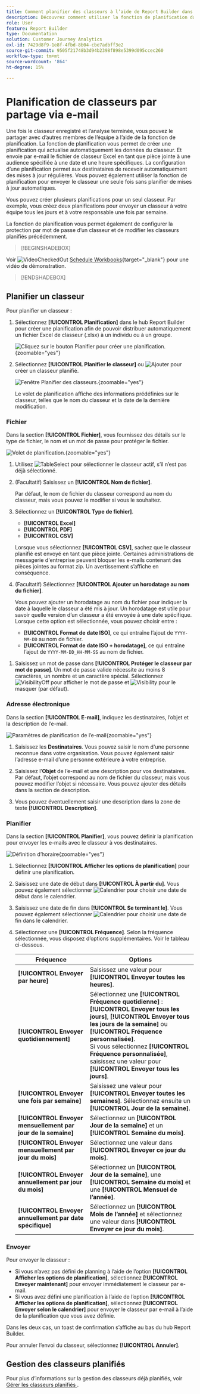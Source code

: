 ```yaml
---
title: Comment planifier des classeurs à l’aide de Report Builder dans Customer Journey Analytics
description: Découvrez comment utiliser la fonction de planification dans Report Builder
role: User
feature: Report Builder
type: Documentation
solution: Customer Journey Analytics
exl-id: 7429d8f9-1e8f-4fbd-8b04-cbe7adbff3e2
source-git-commit: 9505f21748b3d94b2398f898e5399d095ccec260
workflow-type: tm+mt
source-wordcount: '864'
ht-degree: 15%

---
```


# Planification de classeurs par partage via e-mail

Une fois le classeur enregistré et l’analyse terminée, vous pouvez le partager avec d’autres membres de l’équipe à l’aide de la fonction de planification. La fonction de planification vous permet de créer une planification qui actualise automatiquement les données du classeur. Et envoie par e-mail le fichier de classeur Excel en tant que pièce jointe à une audience spécifiée à une date et une heure spécifiques. La configuration d’une planification permet aux destinataires de recevoir automatiquement des mises à jour régulières. Vous pouvez également utiliser la fonction de planification pour envoyer le classeur une seule fois sans planifier de mises à jour automatiques.

Vous pouvez créer plusieurs planifications pour un seul classeur. Par exemple, vous créez deux planifications pour envoyer un classeur à votre équipe tous les jours et à votre responsable une fois par semaine.

La fonction de planification vous permet également de configurer la protection par mot de passe d’un classeur et de modifier les classeurs planifiés précédemment.


>[!BEGINSHADEBOX]

Voir ![VideoCheckedOut](/help/assets/icons/VideoCheckedOut.svg) [Schedule Workbooks](https://video.tv.adobe.com/v/3417504/?quality=12&learn=on&captions=fre_fr){target="_blank"} pour une vidéo de démonstration.

>[!ENDSHADEBOX]


## Planifier un classeur

Pour planifier un classeur :

1. Sélectionnez **[!UICONTROL Planification]** dans le hub Report Builder pour créer une planification afin de pouvoir distribuer automatiquement un fichier Excel de classeur (.xlsx) à un individu ou à un groupe.

   ![Cliquez sur le bouton Planifier pour créer une planification.](./assets/schedule.png){zoomable="yes"}

1. Sélectionnez **[!UICONTROL Planifier le classeur]** ou ![Ajouter](/help/assets/icons/Add.svg) pour créer un classeur planifié.

   ![Fenêtre Planifier des classeurs.](./assets/schedule-workbook.png){zoomable="yes"}

   Le volet de planification affiche des informations prédéfinies sur le classeur, telles que le nom du classeur et la date de la dernière modification.

### Fichier

Dans la section **[!UICONTROL Fichier]**, vous fournissez des détails sur le type de fichier, le nom et un mot de passe pour protéger le fichier.

![Volet de planification.](./assets/schedule-pane.png){zoomable="yes"}

1. Utilisez ![TableSelect](/help/assets/icons/TableSelect.svg) pour sélectionner le classeur actif, s’il n’est pas déjà sélectionné.

1. (Facultatif) Saisissez un **[!UICONTROL Nom de fichier]**.

   Par défaut, le nom de fichier du classeur correspond au nom du classeur, mais vous pouvez le modifier si vous le souhaitez.

1. Sélectionnez un **[!UICONTROL Type de fichier]**.

   * **[!UICONTROL Excel]**
   * **[!UICONTROL PDF]**
   * **[!UICONTROL CSV]**

   Lorsque vous sélectionnez **[!UICONTROL CSV]**, sachez que le classeur planifié est envoyé en tant que pièce jointe. Certaines administrations de messagerie d&#39;entreprise peuvent bloquer les e-mails contenant des pièces jointes au format zip. Un avertissement s’affiche en conséquence.

1. (Facultatif) Sélectionnez **[!UICONTROL Ajouter un horodatage au nom du fichier]**.

   Vous pouvez ajouter un horodatage au nom du fichier pour indiquer la date à laquelle le classeur a été mis à jour. Un horodatage est utile pour savoir quelle version d’un classeur a été envoyée à une date spécifique. Lorsque cette option est sélectionnée, vous pouvez choisir entre :

   * **[!UICONTROL Format de date ISO]**, ce qui entraîne l’ajout de `YYYY-MM-DD` au nom de fichier.
   * **[!UICONTROL Format de date ISO + horodatage]**, ce qui entraîne l’ajout de `YYYY-MM-DD_HH-MM-SS` au nom de fichier.

<!-- Does no longer seem to be an option? 
1. (Optional) Select **.zip compression** to compress the file and set up password protection on the file.

    When you make this selection, you're prompted to enter a password to open the file. This is helpful if you have concerns about data security and you want to password protect the workbook. Protecting the file with a password requires you to select **.zip compression**. The password must be at least 8 characters and contain a number and a special character.

    ![Enter a password in the Password protect the workbook field.](./assets/zip-compression.png){zoomable="yes"}{width="55%"}
-->

1. Saisissez un mot de passe dans **[!UICONTROL Protéger le classeur par mot de passe]**. Un mot de passe valide nécessite au moins 8 caractères, un nombre et un caractère spécial. Sélectionnez ![VisibilityOff](/help/assets/icons/VisibilityOff.svg) pour afficher le mot de passe et ![Visibility](/help/assets/icons/Visibility.svg) pour le masquer (par défaut).


### Adresse électronique

Dans la section **[!UICONTROL E-mail]**, indiquez les destinataires, l’objet et la description de l’e-mail.

![Paramètres de planification de l’e-mail](assets/schedule-email.png){zoomable="yes"}

1. Saisissez les **Destinataires**. Vous pouvez saisir le nom d&#39;une personne reconnue dans votre organisation. Vous pouvez également saisir l’adresse e-mail d’une personne extérieure à votre entreprise.

1. Saisissez l’**Objet** de l’e-mail et une description pour vos destinataires. Par défaut, l’objet correspond au nom de fichier du classeur, mais vous pouvez modifier l’objet si nécessaire. Vous pouvez ajouter des détails dans la section de description.

1. Vous pouvez éventuellement saisir une description dans la zone de texte **[!UICONTROL Description]**.


### Planifier

Dans la section **[!UICONTROL Planifier]**, vous pouvez définir la planification pour envoyer les e-mails avec le classeur à vos destinataires.

![Définition d’horaire](assets/schedule-enable.png){zoomable="yes"}

1. Sélectionnez **[!UICONTROL Afficher les options de planification]** pour définir une planification.

1. Saisissez une date de début dans **[!UICONTROL À partir du]**. Vous pouvez également sélectionner ![Calendrier](/help/assets/icons/Calendar.svg) pour choisir une date de début dans le calendrier.

1. Saisissez une date de fin dans **[!UICONTROL Se terminant le]**. Vous pouvez également sélectionner ![Calendrier](/help/assets/icons/Calendar.svg) pour choisir une date de fin dans le calendrier.

1. Sélectionnez une **[!UICONTROL Fréquence]**. Selon la fréquence sélectionnée, vous disposez d’options supplémentaires. Voir le tableau ci-dessous.

   | Fréquence | Options |
   |---|---|
   | **[!UICONTROL Envoyer par heure]** | Saisissez une valeur pour **[!UICONTROL Envoyer toutes les heures]**. |
   | **[!UICONTROL Envoyer quotidiennement]** | Sélectionnez une **[!UICONTROL Fréquence quotidienne]** : **[!UICONTROL Envoyer tous les jours]**, **[!UICONTROL Envoyer tous les jours de la semaine]** ou **[!UICONTROL Fréquence personnalisée]**.<br/>Si vous sélectionnez **[!UICONTROL Fréquence personnalisée]**, saisissez une valeur pour **[!UICONTROL Envoyer tous les jours]**. |
   | **[!UICONTROL Envoyer une fois par semaine]** | Saisissez une valeur pour **[!UICONTROL Envoyer toutes les semaines]**. Sélectionnez ensuite un **[!UICONTROL Jour de la semaine]**. |
   | **[!UICONTROL Envoyer mensuellement par jour de la semaine]** | Sélectionnez un **[!UICONTROL Jour de la semaine]** et un **[!UICONTROL Semaine du mois]**. |
   | **[!UICONTROL Envoyer mensuellement par jour du mois]** | Sélectionnez une valeur dans **[!UICONTROL Envoyer ce jour du mois]**. |
   | **[!UICONTROL Envoyer annuellement par jour du mois]** | Sélectionnez un **[!UICONTROL Jour de la semaine]**, une **[!UICONTROL Semaine du mois]** et une **[!UICONTROL Mensuel de l’année]**. |
   | **[!UICONTROL Envoyer annuellement par date spécifique]** | Sélectionnez un **[!UICONTROL Mois de l’année]** et sélectionnez une valeur dans **[!UICONTROL Envoyer ce jour du mois]**. |

### Envoyer

Pour envoyer le classeur :

* Si vous n’avez pas défini de planning à l’aide de l’option **[!UICONTROL Afficher les options de planification]**, sélectionnez **[!UICONTROL Envoyer maintenant]** pour envoyer immédiatement le classeur par e-mail.
* Si vous avez défini une planification à l’aide de l’option **[!UICONTROL Afficher les options de planification]**, sélectionnez **[!UICONTROL Envoyer selon le calendrier]** pour envoyer le classeur par e-mail à l’aide de la planification que vous avez définie.

Dans les deux cas, un toast de confirmation s’affiche au bas du hub Report Builder.

Pour annuler l’envoi du classeur, sélectionnez **[!UICONTROL Annuler]**.

## Gestion des classeurs planifiés

Pour plus d’informations sur la gestion des classeurs déjà planifiés, voir [ Gérer les classeurs planifiés ](/help/report-builder/manage-schedules-reportbuilder.md).

